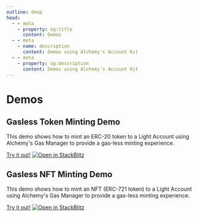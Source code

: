 ```yaml
---
outline: deep
head:
  - - meta
    - property: og:title
      content: Demos
  - - meta
    - name: description
      content: Demos using Alchemy's Account Kit
  - - meta
    - property: og:description
      content: Demos using Alchemy's Account Kit
---
```


# Demos

## Gasless Token Minting Demo

This demo shows how to mint an ERC-20 token to a Light Account using Alchemy's Gas Manager to provide a gas-less minting experience.

[Try it out!](https://aa-simple-dapp.vercel.app/)
[![Open in StackBlitz](https://developer.stackblitz.com/img/open_in_stackblitz.svg)](https://stackblitz.com/github/alchemyplatform/aa-sdk/tree/main/examples/aa-simple-dapp?file=README.md)

## Gasless NFT Minting Demo

This demo shows how to mint an NFT (ERC-721 token) to a Light Account using Alchemy's Gas Manager to provide a gas-less minting experience.

[Try it out!](https://gasless-nft-minter-v2.vercel.app/)
[![Open in StackBlitz](https://developer.stackblitz.com/img/open_in_stackblitz.svg)](https://stackblitz.com/github/alchemyplatform/aa-sdk/tree/main/examples/aa-gasless-nft-minter?file=README.md)